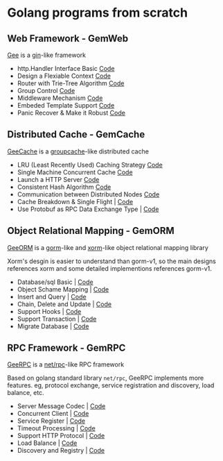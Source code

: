 # Golang programs from scratch

## Web Framework - GemWeb

[Gee](https://geektutu.com/post/gee.html) is a [gin](https://github.com/gin-gonic/gin)-like framework

- http.Handler Interface Basic [Code](gee-web/day1-http-base)
- Design a Flexiable Context [Code](gee-web/day2-context)
- Router with Trie-Tree Algorithm [Code](gee-web/day3-router)
- Group Control [Code](gee-web/day4-group)
- Middleware Mechanism [Code](gee-web/day5-middleware)
- Embeded Template Support [Code](gee-web/day6-template)
- Panic Recover & Make it Robust [Code](gee-web/day7-panic-recover)

## Distributed Cache - GemCache

[GeeCache](https://geektutu.com/post/geecache.html) is a [groupcache](https://github.com/golang/groupcache)-like distributed cache

- LRU (Least Recently Used) Caching Strategy [Code](gee-cache/day1-lru)
- Single Machine Concurrent Cache [Code](gee-cache/day2-single-node)
- Launch a HTTP Server [Code](gee-cache/day3-http-server)
- Consistent Hash Algorithm [Code](gee-cache/day4-consistent-hash)
- Communication between Distributed Nodes [Code](gee-cache/day5-multi-nodes)
- Cache Breakdown & Single Flight  | [Code](gee-cache/day6-single-flight)
- Use Protobuf as RPC Data Exchange Type | [Code](gee-cache/day7-proto-buf)

## Object Relational Mapping - GemORM

[GeeORM](https://geektutu.com/post/geeorm.html) is a [gorm](https://github.com/jinzhu/gorm)-like and [xorm](https://github.com/go-xorm/xorm)-like object relational mapping library

Xorm's desgin is easier to understand than gorm-v1, so the main designs references xorm and some detailed implementions references gorm-v1.

- Database/sql Basic | [Code](gee-orm/day1-database-sql)
- Object Schame Mapping | [Code](gee-orm/day2-reflect-schema)
- Insert and Query | [Code](gee-orm/day3-save-query)
- Chain, Delete and Update | [Code](gee-orm/day4-chain-operation)
- Support Hooks | [Code](gee-orm/day5-hooks)
- Support Transaction | [Code](gee-orm/day6-transaction)
- Migrate Database | [Code](gee-orm/day7-migrate)

## RPC Framework - GemRPC

[GeeRPC](https://geektutu.com/post/geerpc.html) is a [net/rpc](https://github.com/golang/go/tree/master/src/net/rpc)-like RPC framework

Based on golang standard library `net/rpc`, GeeRPC implements more features. eg, protocol exchange, service registration and discovery, load balance, etc.

- Server Message Codec | [Code](gee-rpc/day1-codec)
- Concurrent Client | [Code](gee-rpc/day2-client)
- Service Register | [Code](gee-rpc/day3-service )
- Timeout Processing | [Code](gee-rpc/day4-timeout )
- Support HTTP Protocol | [Code](gee-rpc/day5-http-debug)
- Load Balance | [Code](gee-rpc/day6-load-balance)
- Discovery and Registry | [Code](gee-rpc/day7-registry)

